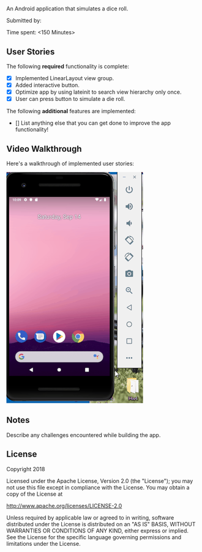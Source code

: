 # <Dice Roller>

An Android application that simulates a dice roll.

Submitted by: <Joey Feazel>

Time spent: <150 Minutes>

## User Stories

The following **required** functionality is complete:

* [X] Implemented LinearLayout view group.
* [X] Added interactive button.
* [X] Optimize app by using lateinit to search view hierarchy only once.
* [X] User can press button to simulate a die roll.

The following **additional** features are implemented:

* [] List anything else that you can get done to improve the app functionality!

## Video Walkthrough 

Here's a walkthrough of implemented user stories:

<img src='dice_roller_demo.gif' title='DiceRoller animated demo' alt='DiceRoller demo' />

## Notes

Describe any challenges encountered while building the app.

## License

Copyright 2018 <Joey Feazel>

Licensed under the Apache License, Version 2.0 (the "License");
you may not use this file except in compliance with the License.
You may obtain a copy of the License at

http://www.apache.org/licenses/LICENSE-2.0

Unless required by applicable law or agreed to in writing, software
distributed under the License is distributed on an "AS IS" BASIS,
WITHOUT WARRANTIES OR CONDITIONS OF ANY KIND, either express or implied.
See the License for the specific language governing permissions and
limitations under the License.
